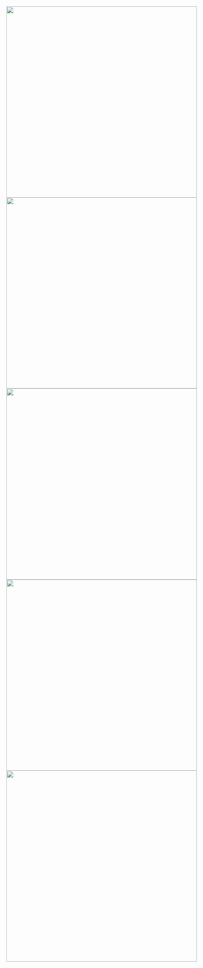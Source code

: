<img width="500" src=https://user-images.githubusercontent.com/33637348/230815530-899821b7-ed87-4bca-b4d2-1cc408aa673d.png>
<img width="500" src=https://user-images.githubusercontent.com/33637348/230816077-79cd5c1c-1584-46aa-8c2b-a8748964757c.png>
<img width="500" src=https://user-images.githubusercontent.com/33637348/230816172-634e0c7b-55e9-499d-805f-ff279a7cb4f5.png>
<img width="500" src=https://user-images.githubusercontent.com/33637348/230816229-5202ea41-4f0a-4bc2-8017-a30f07daebc5.png>
<img width="500" src=https://user-images.githubusercontent.com/33637348/230816273-de1e6b43-07ce-44ab-b46e-7fe0922c1062.png>
